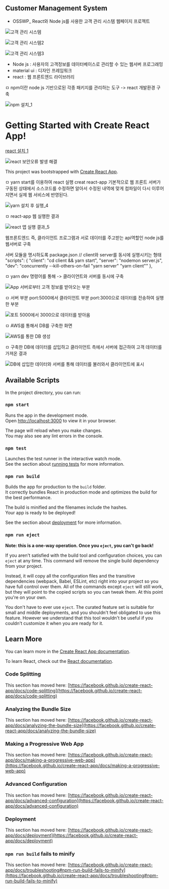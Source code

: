 ## Customer Management System 
* OSSWP_ React와 Node js를 사용한 고객 관리 시스템 웹페이지 프로젝트

![고객 관리 시스템](https://user-images.githubusercontent.com/94738749/210760363-7d6fcd10-0537-4ee6-b325-1f6c634a156f.png)

![고객 관리 시스템2](https://user-images.githubusercontent.com/94738749/210760417-6547b6fe-4676-43b2-833f-7d86a08877f2.png)

![고객 관리 시스템3](https://user-images.githubusercontent.com/94738749/210760437-bb71ec92-50b9-440b-8829-bb8650d28e57.png)




- Node js : 사용자의 고객정보를 데이터베이스로 관리할 수 있는 웹서버 프로그래밍
- material ui : 디자인 프레임워크 
- react : 웹 프론트엔드 라이브러리 

ㅁ npm이란 node js 기반으로된 각종 패키지를 관리하는 도구 -> react 개발환경 구축 

![npm 설치_1](https://user-images.githubusercontent.com/94738749/210752740-2bddb96a-4333-4ddb-b4f6-96646951d51a.png)

# Getting Started with Create React App!

[react 설치 1](https://user-images.githubusercontent.com/94738749/210752421-80234bb7-be84-4c31-b004-157fd56ad3ad.png)

![react 보안오류 발생 해결](https://user-images.githubusercontent.com/94738749/210752471-987b3f9a-1b22-4ee9-94c6-c046838c49e8.png)

This project was bootstrapped with [Create React App](https://github.com/facebook/create-react-app).

ㅁ yarn start를 이용하여 react 실행
creat react-app 기본적으로 웹 프론트 서버가 구동된 상태에서 소스코드를 수정하면
알아서 수정된 내역에 맞게 컴파일이 다시 이루어지면서 실제 웹 서비스에 반영된다.

![yarn 설치 후 실행_4](https://user-images.githubusercontent.com/94738749/210752822-5535bc33-6bbe-489c-8ba1-55c681081943.png)

ㅁ react-app 웹 실행한 결과 

![react 앱 실행 결과_5](https://user-images.githubusercontent.com/94738749/210752529-888af156-7f43-4d66-b4c0-1c67797cfb51.png)


웹프론트엔드 즉, 클라이언트 프로그램과 서로 데이터를 주고받는 api역할인 
node js를 웹서버로 구축  


서버 모듈을 명시하도록 package.json 
// client와 server를 동시에 실행시키는 형태 
 "scripts": {
        "client": "cd client && yarn start",
        "server": "nodemon server.js",
        "dev": "concurrently --kill-others-on-fail \"yarn server\" \"yarn client\""
    },

ㅁ yarn dev 명령어를 통해 -> 클라이언트와 서버를 동시에 구축 

![App 서버로부터 고객 정보를 받아오는 부분](https://user-images.githubusercontent.com/94738749/210943787-d71e8e3d-fe70-43db-bd50-0cad71335243.png)

ㅁ 서버 부분 port:5000에서 클라이언트 부분 port:3000으로 데이터를 전송하여 실행한 부분 

![포트 5000에서 3000으로 데이터를 받아옴](https://user-images.githubusercontent.com/94738749/210944963-96f9e01a-5983-44ba-874f-3b6252cd33f3.png)

ㅁ AWS를 통해서 DB를 구축한 화면 

![AWS를 통한 DB 생성](https://user-images.githubusercontent.com/94738749/211307693-d4777466-088d-4b68-8eac-a00e2e772908.png)

ㅁ 구축한 DB에 데이터를 삽입하고 클라이언트 측에서 서버에 접근하여 고객 데이터를 가져온 결과 

![DB에 삽입한 데이터와 서버를 통해 데이터를 불러와서 클라이언트에 표시](https://user-images.githubusercontent.com/94738749/211307818-f74f4ed0-6c9a-490d-87fc-3ae87b4667a4.png)


## Available Scripts

In the project directory, you can run:

### `npm start`

Runs the app in the development mode.\
Open [http://localhost:3000](http://localhost:3000) to view it in your browser.

The page will reload when you make changes.\
You may also see any lint errors in the console.

### `npm test`

Launches the test runner in the interactive watch mode.\
See the section about [running tests](https://facebook.github.io/create-react-app/docs/running-tests) for more information.

### `npm run build`

Builds the app for production to the `build` folder.\
It correctly bundles React in production mode and optimizes the build for the best performance.

The build is minified and the filenames include the hashes.\
Your app is ready to be deployed!

See the section about [deployment](https://facebook.github.io/create-react-app/docs/deployment) for more information.

### `npm run eject`

**Note: this is a one-way operation. Once you `eject`, you can't go back!**

If you aren't satisfied with the build tool and configuration choices, you can `eject` at any time. This command will remove the single build dependency from your project.

Instead, it will copy all the configuration files and the transitive dependencies (webpack, Babel, ESLint, etc) right into your project so you have full control over them. All of the commands except `eject` will still work, but they will point to the copied scripts so you can tweak them. At this point you're on your own.

You don't have to ever use `eject`. The curated feature set is suitable for small and middle deployments, and you shouldn't feel obligated to use this feature. However we understand that this tool wouldn't be useful if you couldn't customize it when you are ready for it.

## Learn More

You can learn more in the [Create React App documentation](https://facebook.github.io/create-react-app/docs/getting-started).

To learn React, check out the [React documentation](https://reactjs.org/).

### Code Splitting

This section has moved here: [https://facebook.github.io/create-react-app/docs/code-splitting](https://facebook.github.io/create-react-app/docs/code-splitting)

### Analyzing the Bundle Size

This section has moved here: [https://facebook.github.io/create-react-app/docs/analyzing-the-bundle-size](https://facebook.github.io/create-react-app/docs/analyzing-the-bundle-size)

### Making a Progressive Web App

This section has moved here: [https://facebook.github.io/create-react-app/docs/making-a-progressive-web-app](https://facebook.github.io/create-react-app/docs/making-a-progressive-web-app)

### Advanced Configuration

This section has moved here: [https://facebook.github.io/create-react-app/docs/advanced-configuration](https://facebook.github.io/create-react-app/docs/advanced-configuration)

### Deployment

This section has moved here: [https://facebook.github.io/create-react-app/docs/deployment](https://facebook.github.io/create-react-app/docs/deployment)

### `npm run build` fails to minify

This section has moved here: [https://facebook.github.io/create-react-app/docs/troubleshooting#npm-run-build-fails-to-minify](https://facebook.github.io/create-react-app/docs/troubleshooting#npm-run-build-fails-to-minify)
